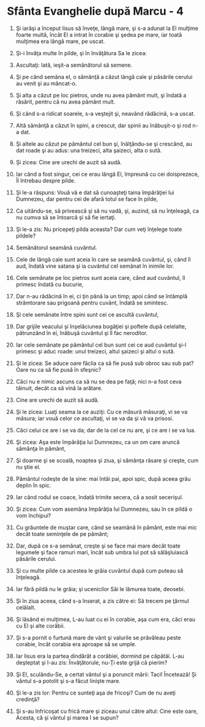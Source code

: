 # Sf&#226;nta Evanghelie dup&#259; Marcu - 4

1. Şi iarăşi a început Iisus să înveţe, lângă mare, şi s-a adunat la El mulţime foarte multă, încât El a intrat în corabie şi şedea pe mare, iar toată mulţimea era lângă mare, pe uscat. 

2. Şi-i învăţa multe în pilde, şi în învăţătura Sa le zicea: 

3. Ascultaţi: Iată, ieşit-a semănătorul să semene. 

4. Şi pe când semăna el, o sămânţă a căzut lângă cale şi păsările cerului au venit şi au mâncat-o. 

5. Şi alta a căzut pe loc pietros, unde nu avea pământ mult, şi îndată a răsărit, pentru că nu avea pământ mult. 

6. Şi când s-a ridicat soarele, s-a veştejit şi, neavând rădăcină, s-a uscat. 

7. Altă sămânţă a căzut în spini, a crescut, dar spinii au înăbuşit-o şi rod n-a dat. 

8. Şi altele au căzut pe pământul cel bun şi, înălţându-se şi crescând, au dat roade şi au adus: una treizeci, alta şaizeci, alta o sută. 

9. Şi zicea: Cine are urechi de auzit să audă. 

10. Iar când a fost singur, cei ce erau lângă El, împreună cu cei doisprezece, Îl întrebau despre pilde. 

11. Şi le-a răspuns: Vouă vă e dat să cunoaşteţi taina împărăţiei lui Dumnezeu, dar pentru cei de afară totul se face în pilde, 

12. Ca uitându-se, să privească şi să nu vadă, şi, auzind, să nu înţeleagă, ca nu cumva să se întoarcă şi să fie iertaţi. 

13. Şi le-a zis: Nu pricepeţi pilda aceasta? Dar cum veţi înţelege toate pildele? 

14. Semănătorul seamănă cuvântul. 

15. Cele de lângă cale sunt aceia în care se seamănă cuvântul, şi, când îl aud, îndată vine satana şi ia cuvântul cel semănat în inimile lor. 

16. Cele semănate pe loc pietros sunt aceia care, când aud cuvântul, îl primesc îndată cu bucurie, 

17. Dar n-au rădăcină în ei, ci ţin până la un timp; apoi când se întâmplă strâmtorare sau prigoană pentru cuvânt, îndată se smintesc. 

18. Şi cele semănate între spini sunt cei ce ascultă cuvântul, 

19. Dar grijile veacului şi înşelăciunea bogăţiei şi poftele după celelalte, pătrunzând în ei, înăbuşă cuvântul şi îl fac neroditor. 

20. Iar cele semănate pe pământul cel bun sunt cei ce aud cuvântul şi-l primesc şi aduc roade: unul treizeci, altul şaizeci şi altul o sută. 

21. Şi le zicea: Se aduce oare făclia ca să fie pusă sub obroc sau sub pat? Oare nu ca să fie pusă în sfeşnic? 

22. Căci nu e nimic ascuns ca să nu se dea pe faţă; nici n-a fost ceva tăinuit, decât ca să vină la arătare. 

23. Cine are urechi de auzit să audă. 

24. Şi le zicea: Luaţi seama la ce auziţi: Cu ce măsură măsuraţi, vi se va măsura; iar vouă celor ce ascultaţi, vi se va da şi vă va prisosi. 

25. Căci celui ce are i se va da; dar de la cel ce nu are, şi ce are i se va lua. 

26. Şi zicea: Aşa este împărăţia lui Dumnezeu, ca un om care aruncă sămânţa în pământ, 

27. Şi doarme şi se scoală, noaptea şi ziua, şi sămânţa răsare şi creşte, cum nu ştie el. 

28. Pământul rodeşte de la sine: mai întâi pai, apoi spic, după aceea grâu deplin în spic. 

29. Iar când rodul se coace, îndată trimite secera, că a sosit secerişul. 

30. Şi zicea: Cum vom asemăna împărăţia lui Dumnezeu, sau în ce pildă o vom închipui? 

31. Cu grăuntele de muştar care, când se seamănă în pământ, este mai mic decât toate seminţele de pe pământ; 

32. Dar, după ce s-a semănat, creşte şi se face mai mare decât toate legumele şi face ramuri mari, încât sub umbra lui pot să sălăşluiască păsările cerului. 

33. Şi cu multe pilde ca acestea le grăia cuvântul după cum puteau să înţeleagă. 

34. Iar fără pildă nu le grăia; şi ucenicilor Săi le lămurea toate, deosebi. 

35. Şi în ziua aceea, când s-a înserat, a zis către ei: Să trecem pe ţărmul celălalt. 

36. Şi lăsând ei mulţimea, L-au luat cu ei în corabie, aşa cum era, căci erau cu El şi alte corăbii. 

37. Şi s-a pornit o furtună mare de vânt şi valurile se prăvăleau peste corabie, încât corabia era aproape să se umple. 

38. Iar Iisus era la partea dindărăt a corăbiei, dormind pe căpătâi. L-au deşteptat şi I-au zis: Învăţătorule, nu-Ţi este grijă că pierim? 

39. Şi El, sculându-Se, a certat vântul şi a poruncit mării: Taci! Încetează! Şi vântul s-a potolit şi s-a făcut linişte mare. 

40. Şi le-a zis lor: Pentru ce sunteţi aşa de fricoşi? Cum de nu aveţi credinţă? 

41. Şi s-au înfricoşat cu frică mare şi ziceau unul către altul: Cine este oare, Acesta, că şi vântul şi marea I se supun? 

